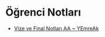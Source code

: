 # Öğrenci Notları

<!--Index-->

- [Vize ve Final Notları AA ~ YEmreAk](./Vize%20ve%20Final%20Notlar%C4%B1%20AA%20~%20YEmreAk.pdf)

<!--Index-->
